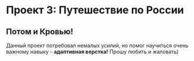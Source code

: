 # Проект 3: Путешествие по России

## Потом и Кровью!
Данный проект потребовал немалых усилий, но помог научиться очень важному навыку - 
**адаптивная верстка!**
Прошу любить и жаловать)
